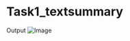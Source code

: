 # Task1_textsummary
Output
![Image](https://github.com/user-attachments/assets/58e57bf7-607a-4cc1-8856-91893d275570)
